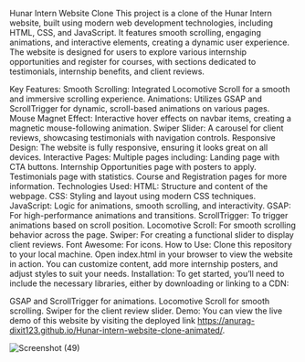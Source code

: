 Hunar Intern Website Clone
This project is a clone of the Hunar Intern website, built using modern web development technologies, including HTML, CSS, and JavaScript. It features smooth scrolling, engaging animations, and interactive elements, creating a dynamic user experience. The website is designed for users to explore various internship opportunities and register for courses, with sections dedicated to testimonials, internship benefits, and client reviews.

Key Features:
Smooth Scrolling: Integrated Locomotive Scroll for a smooth and immersive scrolling experience.
Animations: Utilizes GSAP and ScrollTrigger for dynamic, scroll-based animations on various pages.
Mouse Magnet Effect: Interactive hover effects on navbar items, creating a magnetic mouse-following animation.
Swiper Slider: A carousel for client reviews, showcasing testimonials with navigation controls.
Responsive Design: The website is fully responsive, ensuring it looks great on all devices.
Interactive Pages: Multiple pages including:
Landing page with CTA buttons.
Internship Opportunities page with posters to apply.
Testimonials page with statistics.
Course and Registration pages for more information.
Technologies Used:
HTML: Structure and content of the webpage.
CSS: Styling and layout using modern CSS techniques.
JavaScript: Logic for animations, smooth scrolling, and interactivity.
GSAP: For high-performance animations and transitions.
ScrollTrigger: To trigger animations based on scroll position.
Locomotive Scroll: For smooth scrolling behavior across the page.
Swiper: For creating a functional slider to display client reviews.
Font Awesome: For icons.
How to Use:
Clone this repository to your local machine.
Open index.html in your browser to view the website in action.
You can customize content, add more internship posters, and adjust styles to suit your needs.
Installation:
To get started, you’ll need to include the necessary libraries, either by downloading or linking to a CDN:

GSAP and ScrollTrigger for animations.
Locomotive Scroll for smooth scrolling.
Swiper for the client review slider.
Demo:
You can view the live demo of this website by visiting the deployed link https://anurag-dixit123.github.io/Hunar-intern-website-clone-animated/.

![Screenshot (49)](https://github.com/user-attachments/assets/18d3ddf5-18ff-4b93-a775-1039e729b398)
